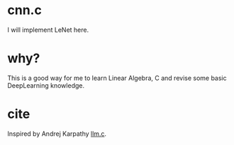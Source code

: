 # cnn.c 
I will implement LeNet here.
# why?
This is a good way for me to learn Linear Algebra, C and revise some basic DeepLearning knowledge.  
# cite 
Inspired by Andrej Karpathy [llm.c](https://github.com/karpathy/llm.c/blob/master/README.md).

